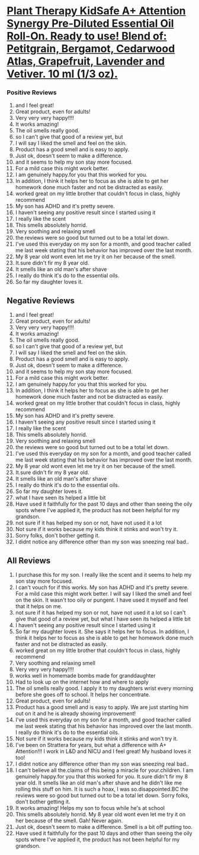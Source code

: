 # [Plant Therapy KidSafe A+ Attention Synergy Pre-Diluted Essential Oil Roll-On. Ready to use! Blend of: Petitgrain, Bergamot, Cedarwood Atlas, Grapefruit, Lavender and Vetiver. 10 ml (1/3 oz).](https://products.checkmycream.com/products/Plant-Therapy-KidSafe-A+-Attention-Synergy-Pre-Diluted-Essential-Oil-Roll-On.-Ready-to-use!-Blend-of:-Petitgrain-Bergamot-Cedarwood-Atlas-Grapefruit-Lavender-and-Vetiver.-10-ml-(13-oz)..html)

### Positive Reviews

<ol>
      <li>and I feel great!  </li>
      <li>Great product, even for adults!</li>
      <li>Very very very happy!!!!</li>
      <li>It works amazing!  </li>
      <li>The oil smells really good.</li>
      <li>so I can&#x27;t give that good of a review yet, but</li>
      <li>I will say I liked the smell and feel on the skin.  </li>
      <li>Product has a good smell and is easy to apply.</li>
      <li>Just ok, doesn&#x27;t seem to make a difference.</li>
      <li>and it seems to help my son stay more focused.</li>
      <li>For a mild case this might work better.  </li>
      <li>I am genuinely happy.for you that this worked for you.</li>
      <li>In addition, I think it helps her to focus as she is able to get her homework done much faster and not be distracted as easily.</li>
      <li>worked great on my little brother that couldn&#x27;t focus in class, highly recommend</li>
      <li>My son has ADHD and it&#x27;s pretty severe.  </li>
      <li>I haven&#x27;t seeing any positive result since I started using it</li>
      <li>I really like the scent</li>
      <li>This smells absolutely horrid.</li>
      <li>Very soothing and relaxing smell</li>
      <li>the reviews were so good but turned out to be a total let down.</li>
      <li>I&#x27;ve used this everyday on my son for a month, and good teacher called me last week stating that his behavior has improved over the last month.</li>
      <li>My 8 year old wont even let me try it on her because of the smell.</li>
      <li>It.sure didn&#x27;t fir my 8 year old.</li>
      <li>It smells like an old man&#x27;s after shave</li>
      <li>I really do think it&#x27;s do to the essential oils.</li>
      <li>So far my daughter loves it.  </li>
</ol>


<h2>Negative Reviews</h2>
<ol>
<li> and I feel great!  </li>
<li> Great product, even for adults!</li>
<li> Very very very happy!!!!</li>
<li> It works amazing!  </li>
<li> The oil smells really good.</li>
<li> so I can&#x27;t give that good of a review yet, but</li>
<li> I will say I liked the smell and feel on the skin.  </li>
<li> Product has a good smell and is easy to apply.</li>
<li> Just ok, doesn&#x27;t seem to make a difference.</li>
<li> and it seems to help my son stay more focused.</li>
<li> For a mild case this might work better.  </li>
<li> I am genuinely happy.for you that this worked for you.</li>
<li> In addition, I think it helps her to focus as she is able to get her homework done much faster and not be distracted as easily.</li>
<li> worked great on my little brother that couldn&#x27;t focus in class, highly recommend</li>
<li> My son has ADHD and it&#x27;s pretty severe.  </li>
<li> I haven&#x27;t seeing any positive result since I started using it</li>
<li> I really like the scent</li>
<li> This smells absolutely horrid.</li>
<li> Very soothing and relaxing smell</li>
<li> the reviews were so good but turned out to be a total let down.</li>
<li> I&#x27;ve used this everyday on my son for a month, and good teacher called me last week stating that his behavior has improved over the last month.</li>
<li> My 8 year old wont even let me try it on her because of the smell.</li>
<li> It.sure didn&#x27;t fir my 8 year old.</li>
<li> It smells like an old man&#x27;s after shave</li>
<li> I really do think it&#x27;s do to the essential oils.</li>
<li> So far my daughter loves it.  </li>
<li> what I have seen its helped a little bit</li>
<li> Have used it faithfully for the past 10 days and other than seeing the oily spots where I&#x27;ve applied it, the product has not been helpful for my grandson.</li>
<li> not sure if it has helped my son or not, have not used it a lot</li>
<li> Not sure if it works because my kids think it stinks and won&#x27;t try it.</li>
<li> Sorry folks, don&#x27;t bother getting it.</li>
<li> I didnt notice any difference other than my son was sneezing real bad..</li>
</ol>

<h2>All Reviews</h2>

<ol>
    <li> I purchase this for my son.  I really like the scent and it seems to help my son stay more focused.</li>
    <li> I can&#x27;t vouch for if this works.  My son has ADHD and it&#x27;s pretty severe.  For a mild case this might work better.  I will say I liked the smell and feel on the skin.  It wasn&#x27;t too oily or pungent.  I have used it myself and feel that it helps on me.</li>
    <li> not sure if it has helped my son or not, have not used it a lot so I can&#x27;t give that good of a review yet, but what I have seen its helped a little bit</li>
    <li> I haven&#x27;t seeing any positive result since I started using it</li>
    <li> So far my daughter loves it.  She says it helps her to focus.  In addition, I think it helps her to focus as she is able to get her homework done much faster and not be distracted as easily.</li>
    <li> worked great on my little brother that couldn&#x27;t focus in class, highly recommend</li>
    <li> Very soothing and relaxing smell</li>
    <li> Very very very happy!!!!</li>
    <li> works well in homemade bombs made for granddaughter</li>
    <li> Had to look up on the internet how and where to apply</li>
    <li> The oil smells really good. I apply it to my daughters wrist every morning before she goes off  to school. It helps her concentrate.</li>
    <li> Great product, even for adults!</li>
    <li> Product has a good smell and is easy to apply. We are just starting him out on it and he is already showing improvement!</li>
    <li> I&#x27;ve used this everyday on my son for a month, and good teacher called me last week stating that his behavior has improved over the last month. I really do think it&#x27;s do to the essential oils.</li>
    <li> Not sure if it works because my kids think it stinks and won&#x27;t try it.</li>
    <li> I&#x27;ve been on Strattera for years, but what a difference with A+ Attention!!! I work in L&amp;D and NICU and I feel great!  My husband loves it too!</li>
    <li> I didnt notice any difference other than my son was sneezing real bad..</li>
    <li> I can&#x27;t believe all the.claims of this being a miracle for your.children. I am genuinely happy.for you that this worked for you. It.sure didn&#x27;t fir my 8 year old. It smells like an old man&#x27;s after shave and he didn&#x27;t like me rolling this stuff on him. It is such a hoax, I  was so.disappointed.BC the reviews were so good but turned out to be a total let down. Sorry folks, don&#x27;t bother getting it.</li>
    <li> It works amazing!  Helps my son to focus while he&#x27;s at school</li>
    <li> This smells absolutely horrid. My 8 year old wont even let me try it on her because of the smell. Gah! Never again.</li>
    <li> Just ok, doesn&#x27;t seem to make a difference. Smell is a bit off putting too.</li>
    <li> Have used it faithfully for the past 10 days and other than seeing the oily spots where I&#x27;ve applied it, the product has not been helpful for my grandson.</li>
</ol>





